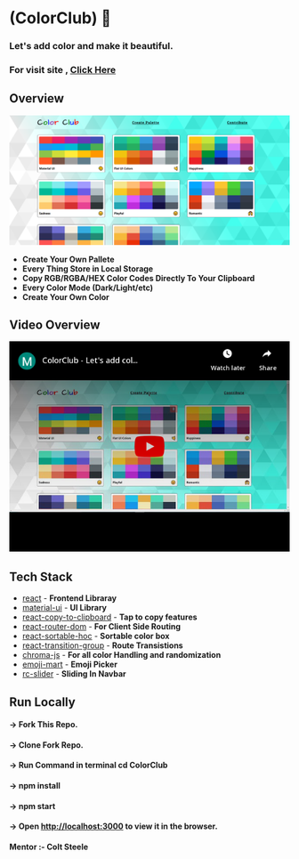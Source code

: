 # (ColorClub) 🎨
### Let's add color and make it beautiful.
### For visit site , [Click Here](https://colorclub.netlify.app/)

## Overview 
![](asset/Img/SITE.PNG)

- **Create Your Own Pallete**
- **Every Thing Store in Local Storage**
- **Copy RGB/RGBA/HEX Color Codes Directly To Your Clipboard**
- **Every Color Mode (Dark/Light/etc)**
- **Create Your Own Color**

## Video Overview 
[![](asset/Img/YT.png)](https://youtu.be/3mU3YVl8p0k)

## Tech Stack 

- [react] - **Frontend Libraray**
- [material-ui] - **UI Library**
- [react-copy-to-clipboard] - **Tap to copy features**
- [react-router-dom] - **For Client Side Routing**
- [react-sortable-hoc] - **Sortable color box**
- [react-transition-group] - **Route Transistions**
- [chroma-js] - **For all color Handling and randomization**
- [emoji-mart] - **Emoji Picker**
- [rc-slider] - **Sliding In Navbar**


## Run Locally
#### -> Fork This Repo.
#### -> Clone Fork Repo.
#### -> Run Command in terminal cd ColorClub
#### -> npm install
#### -> npm start
#### -> Open [http://localhost:3000](http://localhost:3000) to view it in the browser.

#### Mentor :- Colt Steele


[Colt Steele]:<https://www.youtube.com/channel/UCrqAGUPPMOdo0jfQ6grikZw>
[FLAT UI COLORS 2]:<https://flatuicolors.com/>
[Check it out]:<https://coolors.now.sh/> 
[react]:<https://reactjs.org/>
[material-ui]:<https://material-ui.com/>
[react-copy-to-clipboard]:<https://www.npmjs.com/package/react-copy-to-clipboard>
[react-router-dom]:<https://www.npmjs.com/package/react-router-dom>
[react-sortable-hoc]:<https://www.npmjs.com/package/react-sortable-hoc>
[react-transition-group]:<https://www.npmjs.com/package/react-transition-group>
[chroma-js]:<https://vis4.net/chromajs/>
[emoji-mart]:<https://www.npmjs.com/package/emoji-mart>
[rc-slider]:<https://www.npmjs.com/package/rc-slider>







